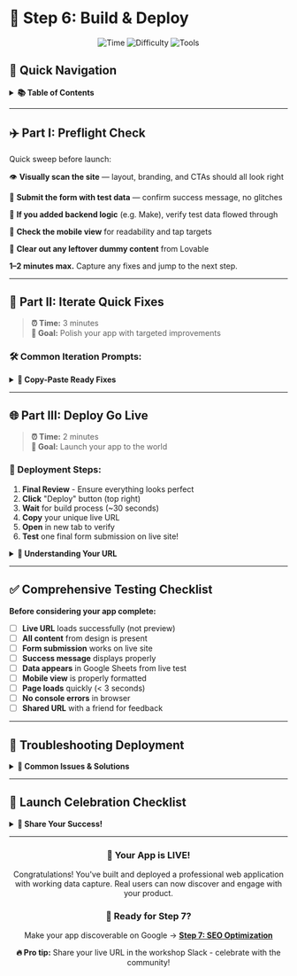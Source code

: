# 🚀 Step 6: Build & Deploy

<div align="center">

![Time](https://img.shields.io/badge/⏱️_Time-10_minutes-blue?style=for-the-badge)
![Difficulty](https://img.shields.io/badge/📊_Level-Beginner-green?style=for-the-badge)
![Tools](https://img.shields.io/badge/🛠️_Tools-Lovable.dev-orange?style=for-the-badge)

</div>

## 📖 Quick Navigation

<details>
<summary><b>📚 Table of Contents</b></summary>

### 🎯 Core Deployment Workflow
1. **[Preflight Check](#️-part-i-preflight-check)** (1-2 min)
   - Quick visual scan
   - Test form submission
   - Verify backend flow
   - Check mobile view
   - Clear dummy content
   
2. **[Iterate & Polish](#-part-ii-iterate-quick-fixes)** (3 min)
   - Common refinements
   - Quick improvements
   
3. **[Deploy to Production](#-part-iii-deploy-go-live)** (2 min)
   - Launch your app
   - Get your live URL

### 💡 Pro Tips
- **[Common Iteration Prompts](#-common-iteration-prompts)** - Quick fixes
- **[Testing Checklist](#-comprehensive-testing-checklist)** - Don't miss anything
- **[Troubleshooting](#-troubleshooting-deployment)** - Fix common issues

</details>

---

## ✈️ Part I: Preflight Check

Quick sweep before launch:

👁️ **Visually scan the site** — layout, branding, and CTAs should all look right

📝 **Submit the form with test data** — confirm success message, no glitches

🔄 **If you added backend logic** (e.g. Make), verify test data flowed through

📱 **Check the mobile view** for readability and tap targets

🧽 **Clear out any leftover dummy content** from Lovable

**1–2 minutes max.** Capture any fixes and jump to the next step.

---

## 🎯 Part II: Iterate Quick Fixes

> **⏰ Time:** 3 minutes  
> **🎯 Goal:** Polish your app with targeted improvements

### 🛠️ Common Iteration Prompts:

<details>
<summary><b>📝 Copy-Paste Ready Fixes</b></summary>

**Performance Optimization:**
```
Optimize all images for web and add loading="lazy" to improve page speed
```

**Mobile Improvements:**
```
Increase touch target size on mobile to minimum 44px and add more padding around form elements
```

**Trust Signals:**
```
Add "🔒 SSL Secured" and "We respect your privacy" near the form
```

**Loading Polish:**
```
Add a subtle loading animation when the form is submitting
```

**Success Enhancement:**
```
Make the success message more celebratory with a checkmark icon and green background
```

**Final Polish:**
```
Add smooth transitions to all hover states and ensure focus states are clearly visible
```

</details>

---

## 🌐 Part III: Deploy Go Live

> **⏰ Time:** 2 minutes  
> **🎯 Goal:** Launch your app to the world

### 🚀 Deployment Steps:

1. **Final Review** - Ensure everything looks perfect
2. **Click** "Deploy" button (top right)
3. **Wait** for build process (~30 seconds)
4. **Copy** your unique live URL
5. **Open** in new tab to verify
6. **Test** one final form submission on live site!

<details>
<summary><b>🔗 Understanding Your URL</b></summary>

Your app will be deployed to:
```
https://[unique-id].lovable.app
```

This is a production URL that:
- Works on any device
- Has SSL encryption
- Can be shared immediately
- Updates automatically when you make changes

</details>

---

## ✅ Comprehensive Testing Checklist

**Before considering your app complete:**

- [ ] **Live URL** loads successfully (not preview)
- [ ] **All content** from design is present
- [ ] **Form submission** works on live site
- [ ] **Success message** displays properly
- [ ] **Data appears** in Google Sheets from live test
- [ ] **Mobile view** is properly formatted
- [ ] **Page loads** quickly (< 3 seconds)
- [ ] **No console errors** in browser
- [ ] **Shared URL** with a friend for feedback

---

## 🚨 Troubleshooting Deployment

<details>
<summary><b>🔧 Common Issues & Solutions</b></summary>

### Deploy Button Disabled
- Ensure no syntax errors in code
- Wait for current generation to complete
- Try refreshing the page

### Form Not Working on Live Site
- Test webhook with live URL
- Check browser console for errors
- Verify webhook URL has no spaces

### Slow Loading
- Ask Lovable to optimize images
- Remove any unnecessary animations
- Check for large assets

### Mobile Layout Issues
- Use specific breakpoint values
- Test at 320px minimum width
- Add explicit mobile styles

</details>

---

## 🎉 Launch Celebration Checklist

<details>
<summary><b>🚀 Share Your Success!</b></summary>

Now that your site is live:

1. **Share on Social Media**
   ```
   Just launched my MVP in 2 hours! 
   Check it out: [your-url]
   
   Built with @lovable_dev #NoCode #StartupLife
   ```

2. **Send to 5 Friends**
   - Get immediate feedback
   - Test form submissions
   - Gather improvement ideas

3. **Submit to Directories**
   - Product Hunt (coming soon)
   - BetaList
   - Indie Hackers

4. **Document Your Journey**
   - Screenshot your site
   - Note what you learned
   - Plan next features

</details>

---

<div align="center">

### 🎉 Your App is LIVE!

Congratulations! You've built and deployed a professional web application with working data capture. Real users can now discover and engage with your product.

### 🚀 Ready for Step 7?

Make your app discoverable on Google → [**Step 7: SEO Optimization**](./7-seo.md)

**🔥 Pro tip:** Share your live URL in the workshop Slack - celebrate with the community!

</div>